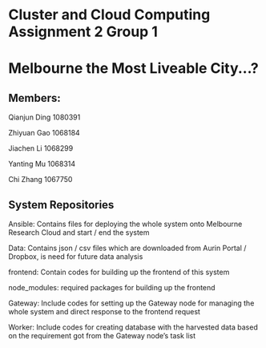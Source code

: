 # Cluster and Cloud Computing Assignment 2 Group 1
# Melbourne the Most Liveable City...?

## Members:

Qianjun Ding 1080391

Zhiyuan Gao 1068184

Jiachen Li 1068299

Yanting Mu 1068314

Chi Zhang 1067750


## System Repositories

Ansible: Contains files for deploying the whole system onto Melbourne Research Cloud and start / end the system

Data: Contains json / csv files which are downloaded from Aurin Portal / Dropbox, is need for future data analysis

frontend: Contain codes for building up the frontend of this system

node_modules: required packages for building up the frontend

Gateway: Include codes for setting up the Gateway node for managing the whole system and direct response to the frontend request

Worker: Include codes for creating database with the harvested data based on the requirement got from the Gateway node’s task list
